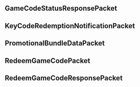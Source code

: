 ## GameCodeStatusResponsePacket

## KeyCodeRedemptionNotificationPacket

## PromotionalBundleDataPacket

## RedeemGameCodePacket

## RedeemGameCodeResponsePacket